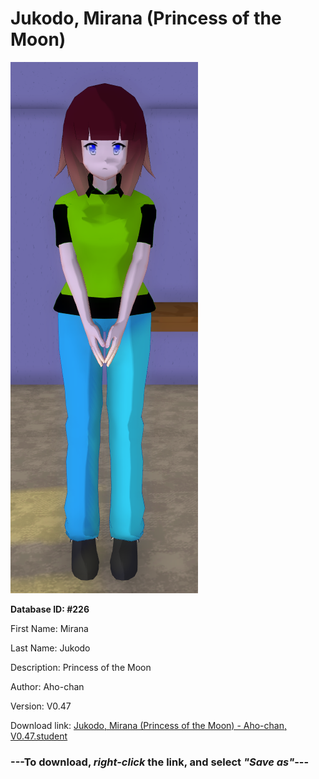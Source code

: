 # Jukodo, Mirana (Princess of the Moon)

<img src="https://raw.githubusercontent.com/Arbiter1223/Daigaku-Gurashi-Custom-Students/master/Students/Files/Jukodo%2C%20Mirana%20(Princess%20of%20the%20Moon).png" title="Jukodo, Mirana (Princess of the Moon) - Aho-chan, V0.47">

**Database ID: #226**

First Name: Mirana

Last Name: Jukodo

Description: Princess of the Moon

Author: Aho-chan

Version: V0.47

Download link: <a href="https://raw.githubusercontent.com/Arbiter1223/Daigaku-Gurashi-Custom-Students/master/Students/Files/Jukodo%2C%20Mirana%20(Princess%20of%20the%20Moon)%20-%20Aho-chan%2C%20V0.47.student">Jukodo, Mirana (Princess of the Moon) - Aho-chan, V0.47.student</a>

### ---**To download, _right-click_ the link, and select _"Save as"_**---
